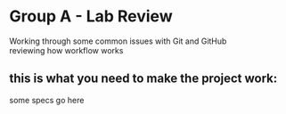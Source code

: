 # Group A - Lab Review
Working through some common issues with Git and GitHub  
reviewing how workflow works

## this is what you need to make the project work:
some specs go here

